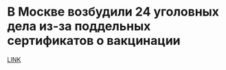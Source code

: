 # В Москве возбудили 24 уголовных дела из-за поддельных сертификатов о вакцинации



[LINK](https://varlamov.ru/4294010.html)